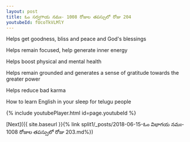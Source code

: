 ```yaml
---
layout: post
title: ఓం సర్వగాయ నమః- 1008 రోజుల తపస్సులో రోజు 204
youtubeId: fUcoTkVLMlY
---
```

 
 
Helps get goodness, bliss and peace and God's blessings
 
Helps remain focused, help generate inner energy 
 
Helps boost physical and mental health 
 
Helps remain grounded and generates a sense of gratitude towards the greater power 
 
Helps reduce bad karma
 
How to learn English in your sleep for telugu people
 
 
 
 


{% include youtubePlayer.html id=page.youtubeId %}
 
[Next]({{ site.baseurl }}{% link split1/_posts/2018-06-15-ఓం విభాగయ నమః- 1008 రోజుల తపస్సులో రోజు 203.md%})
 
